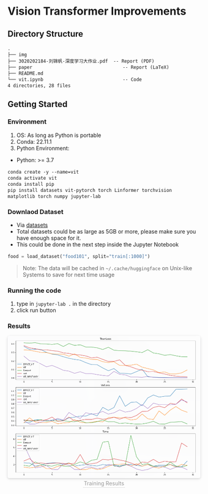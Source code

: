 # Vision Transformer Improvements

## Directory Structure
```
.
├── img
├── 3020202184-刘锦帆-深度学习大作业.pdf  -- Report (PDF)
├── paper                                 -- Report (LaTeX)
├── README.md
└── vit.ipynb                             -- Code
4 directories, 28 files
```

## Getting Started

### Environment

1. OS: As long as Python is portable
2. Conda: 22.11.1
3. Python Environment:
* Python: >= 3.7
```shell
conda create -y --name=vit
conda activate vit
conda install pip
pip install datasets vit-pytorch torch Linformer torchvision matplotlib torch numpy jupyter-lab
```

### Downlaod Dataset

* Via [datasets](https://pypi.org/project/datasets/)
* Total datasets could be as large as 5GB or more, please make sure you have enough space for it.
* This could be done in the next step inside the Jupyter Notebook
```python
food = load_dataset("food101", split="train[:1000]")
```
> Note: The data will be cached in `~/.cache/huggingface` on Unix-like Systems to save for next time usage

### Running the code

1. type in `jupyter-lab .` in the directory
2. click run button

### Results

<center>
    <img style="border-radius: 0.3125em;box-shadow: 0 2px 4px 0 rgba(34,36,38,.12),0 2px 10px 0 rgba(34,36,38,.08);"
        src="img/image_2023-01-17-21-15-40.png"><br>
    <div style="color:orange; border-bottom: 1px solid #d9d9d9;display: inline-block;color: #999;padding: 2px;">Training Results</div>
</center>
